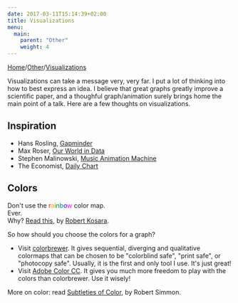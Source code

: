 ```yaml
---
date: 2017-03-11T15:14:39+02:00
title: Visualizations
menu:
  main:
    parent: "Other"
    weight: 4
---
```


[Home](/)/[Other](/other/)/[Visualizations](/other/visual/)

Visualizations can take a message very, very far.
I put a lot of thinking into how to best express an idea.
I believe that great graphs greatly improve a scientific paper, and a thoughful graph/animation surely brings home the main point of a talk.
Here are a few thoughts on visualizations.

## Inspiration

* Hans Rosling, [Gapminder](https://www.gapminder.org/)
* Max Roser, [Our World in Data](https://ourworldindata.org/)
* Stephen Malinowski, [Music Animation Machine](https://www.youtube.com/user/smalin)
* The Economist, [Daily Chart](http://www.economist.com/blogs/graphicdetail)

## Colors
Don't use the <span style="color:red">r</span><span style="color:orange">a</span><span style="color:olive">i</span><span style="color:green">n</span><span style="color:teal">b</span><span style="color:blue">o</span><span style="color:fuchsia">w</span> color map.  
Ever.  
Why? [Read this](https://eagereyes.org/basics/rainbow-color-map), by [Robert Kosara](https://twitter.com/eagereyes).

So how should you choose the colors for a graph?

* Visit [colorbrewer](http://colorbrewer2.org/). It gives sequential, diverging and qualitative colormaps that can be chosen to be "colorblind safe", "print safe", or "photocopy safe". Usually, it is the first and only tool I use. It's just great!
* Visit [Adobe Color CC](https://color.adobe.com/create/color-wheel/). It gives you much more freedom to play with the colors than colorbrewer. Use it wisely!

More on color: read [Subtleties of Color](https://earthobservatory.nasa.gov/blogs/elegantfigures/2013/08/05/subtleties-of-color-part-1-of-6/), by Robert Simmon.